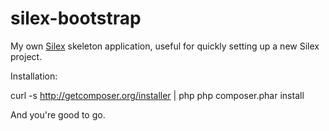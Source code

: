 silex-bootstrap
===============

My own [Silex](http://silex.sensiolabs.org/) skeleton application, useful 
for quickly setting up a new Silex project.

Installation: 

curl -s http://getcomposer.org/installer | php
php composer.phar install

And you're good to go. 

